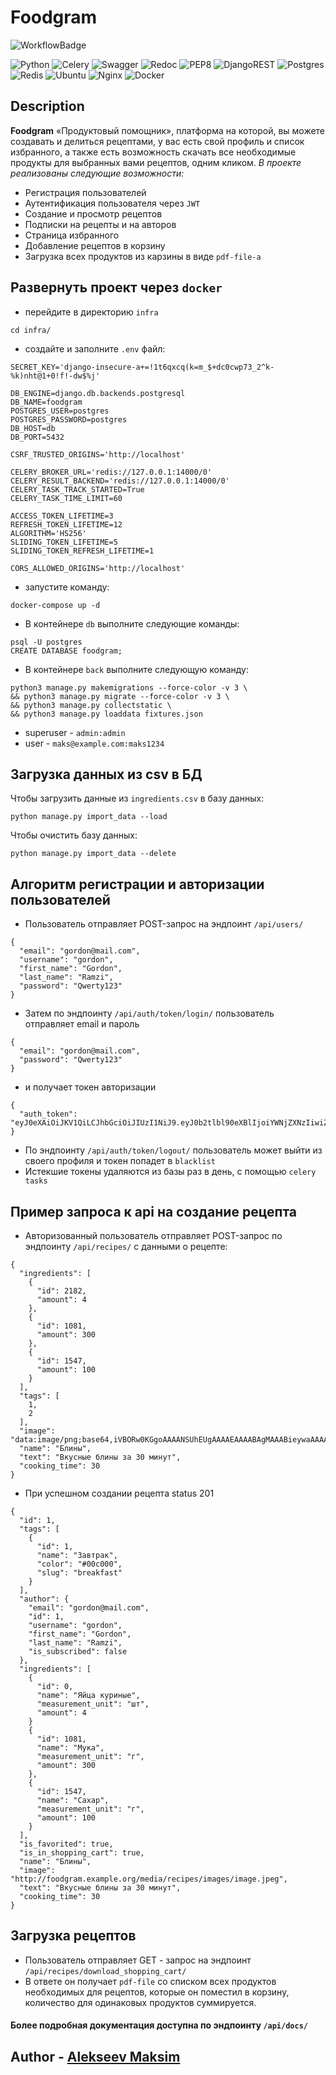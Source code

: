 # Foodgram

![WorkflowBadge](https://github.com/xodiumx/foodgram/actions/workflows/foodgram_workflow.yml/badge.svg)

![Python](https://img.shields.io/badge/python-201933?style=for-the-badge&logo=python&logoColor=white) ![Celery](https://img.shields.io/badge/celery-201933?style=for-the-badge&logo=python&logoColor=white) ![Swagger](https://img.shields.io/badge/swagger-201933?style=for-the-badge&logo=python&logoColor=white) ![Redoc](https://img.shields.io/badge/redoc-201933?style=for-the-badge&logo=python&logoColor=white) ![PEP8](https://img.shields.io/badge/pep8-201933?style=for-the-badge&logo=python&logoColor=white) ![DjangoREST](https://img.shields.io/badge/DJANGO-REST-000000?style=for-the-badge&logo=django&logoColor=white&color=201933&labelColor=black) ![Postgres](https://img.shields.io/badge/postgresql-201933?style=for-the-badge&logo=postgresql&logoColor=white) ![Redis](https://img.shields.io/badge/redis-201933?style=for-the-badge&logo=redis&logoColor=white) ![Ubuntu](https://img.shields.io/badge/Ubuntu-201933?style=for-the-badge&logo=ubuntu&logoColor=white) ![Nginx](https://img.shields.io/badge/nginx-201933?style=for-the-badge&logo=nginx&logoColor=white) ![Docker](https://img.shields.io/badge/docker-201933?style=for-the-badge&logo=docker&logoColor=white) 

## Description

**Foodgram** «Продуктовый помощник», платформа на которой, вы можете создавать и делиться рецептами, у вас есть свой профиль и список избранного, а также есть возможность скачать все необходимые продукты для выбранных вами рецептов, одним кликом. *В проекте реализованы следующие возможности:*
 - Регистрация пользователей
 - Аутентификация пользователя через `JWT`
 - Создание и просмотр рецептов
 - Подписки на рецепты и на авторов
 - Страница избранного
 - Добавление рецептов в корзину
 - Загрузка всех продуктов из карзины в виде `pdf-file-a`

## Развернуть проект через `docker`
- перейдите в директорию `infra`
~~~
cd infra/
~~~
- создайте и заполните `.env` файл:
~~~
SECRET_KEY='django-insecure-a+=!1t6qxcq(k=m_$+dc0cwp73_2^k-%k)nht@1+0!f!-dw$%j'

DB_ENGINE=django.db.backends.postgresql
DB_NAME=foodgram
POSTGRES_USER=postgres
POSTGRES_PASSWORD=postgres
DB_HOST=db
DB_PORT=5432

CSRF_TRUSTED_ORIGINS='http://localhost'

CELERY_BROKER_URL='redis://127.0.0.1:14000/0'
CELERY_RESULT_BACKEND='redis://127.0.0.1:14000/0'
CELERY_TASK_TRACK_STARTED=True
CELERY_TASK_TIME_LIMIT=60

ACCESS_TOKEN_LIFETIME=3
REFRESH_TOKEN_LIFETIME=12
ALGORITHM='HS256'
SLIDING_TOKEN_LIFETIME=5
SLIDING_TOKEN_REFRESH_LIFETIME=1

CORS_ALLOWED_ORIGINS='http://localhost'
~~~
- запустите команду:
~~~
docker-compose up -d
~~~
- В контейнере `db` выполните следующие команды: 
~~~
psql -U postgres
CREATE DATABASE foodgram;
~~~
- В контейнере `back` выполните следующую команду: 
~~~
python3 manage.py makemigrations --force-color -v 3 \
&& python3 manage.py migrate --force-color -v 3 \
&& python3 manage.py collectstatic \
&& python3 manage.py loaddata fixtures.json
~~~
- superuser - `admin:admin`
- user - `maks@example.com:maks1234`

## Загрузка данных из csv в БД

Чтобы загрузить данные из `ingredients.csv` в базу данных:
~~~
python manage.py import_data --load
~~~
Чтобы очистить базу данных:
~~~
python manage.py import_data --delete
~~~

## Алгоритм регистрации и авторизации пользователей
- Пользователь отправляет POST-запрос на эндпоинт `/api/users/`
~~~
{
  "email": "gordon@mail.com",
  "username": "gordon",
  "first_name": "Gordon",
  "last_name": "Ramzi",
  "password": "Qwerty123"
}
~~~
- Затем по эндпоинту `/api/auth/token/login/` пользователь отправляет email и пароль
~~~
{
  "email": "gordon@mail.com",
  "password": "Qwerty123"
}
~~~
- и получает токен авторизации
~~~
{
  "auth_token": "eyJ0eXAiOiJKV1QiLCJhbGciOiJIUzI1NiJ9.eyJ0b2tlbl90eXBlIjoiYWNjZXNzIiwiZXhwIjoxNjgyMTY4Njc2LCJqdGkiOiIyNDJjNDczYTYwZGQ0YWJkYWIxNWExMTkyZjU2M2UzZiIsInVzZXJfaWQiOjJ9.gfF93gfcbxVFeaXlFoGL6Dw_1kqVTi0lRP5zn2zb7io"
}
~~~
- По эндпоинту `/api/auth/token/logout/` пользователь может выйти из своего профиля и токен попадет в `blacklist`
- Истекшие токены удаляются из базы раз в день, с помощью `celery tasks`

## Пример запроса к api на создание рецепта
- Авторизованный пользователь отправляет POST-запрос по эндпоинту `/api/recipes/` с данными о рецепте:
~~~
{
  "ingredients": [
    {
      "id": 2182,
      "amount": 4
    },
    {
      "id": 1081,
      "amount": 300
    },
    {
      "id": 1547,
      "amount": 100
    }
  ],
  "tags": [
    1,
    2
  ],
  "image": "data:image/png;base64,iVBORw0KGgoAAAANSUhEUgAAAAEAAAABAgMAAABieywaAAAACVBMVEUAAAD///9fX1/S0ecCAAAACXBIWXMAAA7EAAAOxAGVKw4bAAAACklEQVQImWNoAAAAggCByxOyYQAAAABJRU5ErkJggg==",
  "name": "Блины",
  "text": "Вкусные блины за 30 минут",
  "cooking_time": 30
}
~~~
- При успешном создании рецепта status 201
~~~
{
  "id": 1,
  "tags": [
    {
      "id": 1,
      "name": "Завтрак",
      "color": "#00c000",
      "slug": "breakfast"
    }
  ],
  "author": {
    "email": "gordon@mail.com",
    "id": 1,
    "username": "gordon",
    "first_name": "Gordon",
    "last_name": "Ramzi",
    "is_subscribed": false
  },
  "ingredients": [
    {
      "id": 0,
      "name": "Яйца куриные",
      "measurement_unit": "шт",
      "amount": 4
    }
    {
      "id": 1081,
      "name": "Мука",
      "measurement_unit": "г",
      "amount": 300
    },
    {
      "id": 1547,
      "name": "Сахар",
      "measurement_unit": "г",
      "amount": 100
    }
  ],
  "is_favorited": true,
  "is_in_shopping_cart": true,
  "name": "Блины",
  "image": "http://foodgram.example.org/media/recipes/images/image.jpeg",
  "text": "Вкусные блины за 30 минут",
  "cooking_time": 30
}
~~~

## Загрузка рецептов

- Пользователь отправляет GET - запрос на эндпоинт `/api/recipes/download_shopping_cart/`
- В ответе он получает `pdf-file` со списком всех продуктов необходимых для рецептов, 
  которые он поместил в корзину, количество для одинаковых продуктов суммируется.
  

#### Более подробная документация доступна по эндпоинту `/api/docs/`

## Author - [Alekseev Maksim](https://t.me/maxalxeev)
